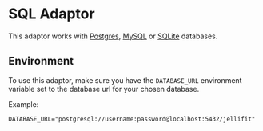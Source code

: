 # SQL Adaptor

This adaptor works with [Postgres](https://www.postgresql.org/), [MySQL](https://www.mysql.com/) or [SQLite](https://sqlite.org/index.html) databases.

## Environment

To use this adaptor, make sure you have the `DATABASE_URL` environment variable set to the database url for your chosen database.

Example:

```env
DATABASE_URL="postgresql://username:password@localhost:5432/jellifit"
```
